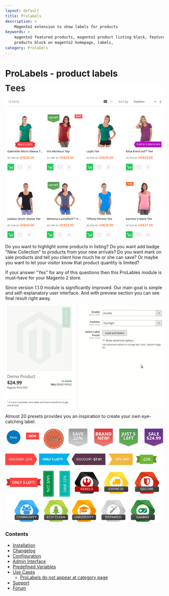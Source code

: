 ```yaml
---
layout: default
title: Prolabels
description: >
    Magento2 extension to show labels for products
keywords: >
    magento2 featured products, magento2 product listing block, featured
    products block on magento2 homepage, labels,
category: Prolabels
---
```


# ProLabels - product labels

![ProLabels example](/images/m2/prolabels/example.png)

Do you want to highlight some products in listing? Do you want add badge "New Collection" to products from your new arrivals? Do you want mark on sale products and tell you client how much he or she can save? Or maybe you want to let your visitor know that product quantity is limited?

If your answer "Yes" for any of this questions then this ProLables module is must-have for your Magento 2 store.

Since version 1.1.0 module is significantly improved. Our main goal is simple and self-explanatory user interface. And with preview section you can see final result right away.

![ProLabels preview demo](/images/m2/prolabels/preview-demo.gif)

Almost 20 presets provides you an inspiration to create your own eye-catching label.

![ProLabels presets](/images/m2/prolabels/presets-120.png)

### Contents

* [Installation](installation/)
* [Changelog](changelog/)
* [Configuration](configuration/)
* [Admin Interface](interfaces/)
* [Predefined Variables](predefined/)
* [Use Cases](use-cases/)
    * [ProLabels do not appear at category page](use-cases/#prolabels-do-not-appear-at-category-page)
* [Support](https://swissuplabs.com/contacts/)
* [Forum](https://swissuplabs.com/magento-forum/)
